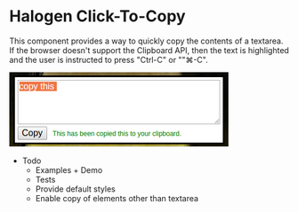 # Halogen Click-To-Copy

This component provides a way to quickly copy the contents of a textarea.  If the browser doesn't support the
Clipboard API, then the text is highlighted and the user is instructed to press "Ctrl-C" or ""⌘-C".

![Component Preview](./click-to-copy.png)

* Todo
  - Examples + Demo
  - Tests
  - Provide default styles
  - Enable copy of elements other than textarea
